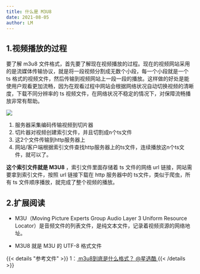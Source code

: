```yaml
---
title: 什么是 M3U8
date: 2021-08-05
author: LM
---
```


## 1.视频播放的过程

要了解 m3u8 文件格式，首先要了解现在视频播放的过程。现在的视频网站采用的是流媒体传输协议，就是将一段视频分割成无数个小段，每一个小段就是一个 ts 格式的视频文件，然后传输到视频网站上一段一段的播放。这样做的好处是能使用户观看更加流畅，因为在观看过程中网站会根据网络状况自动切换视频的清晰度，下载不同分辨率的 ts 视频文件，在网络状况不稳定的情况下，对保障流畅播放非常有帮助。

![](/images/drawingbed/img/202204291739325.png)

1. 服务器采集编码传输视频到切片器
2. 切片器对视频创建索引文件，并且切割成n个ts文件
3. 这2个文件传输到http服务器上
4. 网站/客户端根据索引文件查找http服务器上的ts文件，连续播放这n个ts文件，就可以了。

**这个索引文件就是 M3U8** ，索引文件里面存储着 ts 文件的网络 url 链接，网站需要拿到索引文件，按照 url 链接下载在 http 服务器中的 ts文件，类似于爬虫，所有 ts 文件顺序播放，就完成了整个视频的播放。

## 2.扩展阅读

- M3U（Moving Picture Experts Group Audio Layer 3 Uniform Resource Locator）是音频文件的列表文件，是纯文本文件，记录着视频资源的网络地址。

- M3U8 就是 M3U 的 UTF-8 格式文件

{{< details "参考文件" >}} 
1：[ m3u8到底是什么格式？ @星选酷 ](https://zhuanlan.zhihu.com/p/346683119)
{{< /details >}}
